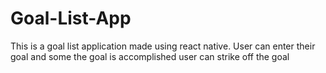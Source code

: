 # Goal-List-App
This is a goal list application made using react native. User can enter their goal and some the goal is accomplished user can strike off the goal
